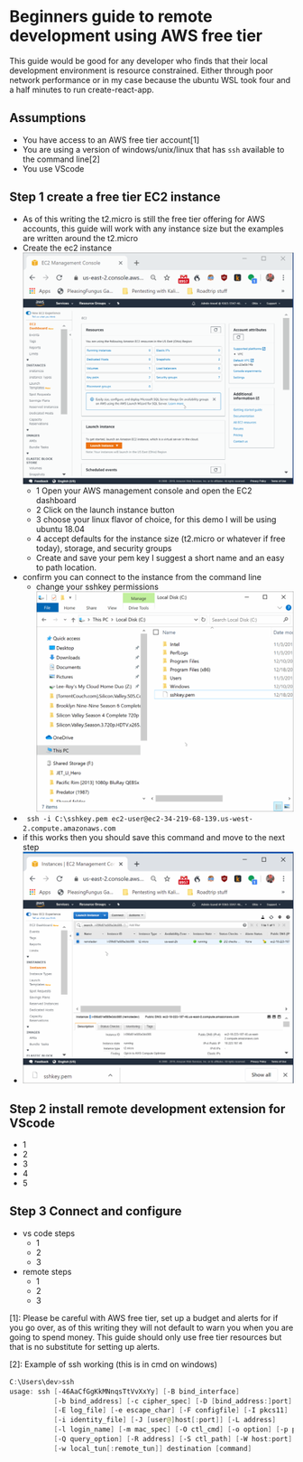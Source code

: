 # Beginners guide to remote development using AWS free tier

This guide would be good for any developer who finds that their local development environment is resource constrained. Either through poor network performance or in my case because the ubuntu WSL took four and a half minutes to run create-react-app.

## Assumptions 
- You have access to an AWS free tier account[1]
- You are using a version of windows/unix/linux that has `ssh` available to the command line[2]
- You use VScode



## Step 1 create a free tier EC2 instance
- As of this writing the t2.micro is still the free tier offering for AWS accounts, this guide will work with any instance size but the examples are written around the t2.micro
- Create the ec2 instance
  ![Launch a new Instance](https://github.com/leeroywking/remoteDev/blob/master/gifs/instance1.gif)
  - 1 Open your AWS management console and open the EC2 dashboard
  - 2 Click on the launch instance button
  - 3 choose your linux flavor of choice, for this demo I will be using ubuntu 18.04
  - 4 accept defaults for the instance size (t2.micro or whatever if free today), storage, and security groups
  - Create and save your pem key I suggest a short name and an easy to path location.
- confirm you can connect to the instance from the command line
  - change your sshkey permissions 
  ![changing permissions](https://github.com/leeroywking/remoteDev/blob/master/gifs/modifyPemKey.gif)
 - ``` ssh -i C:\sshkey.pem ec2-user@ec2-34-219-68-139.us-west-2.compute.amazonaws.com```
 - if this works then you should save this command and move to the next step
 - ![connecting to instance](https://github.com/leeroywking/remoteDev/blob/master/gifs/connectToInstance.gif)
 ## Step 2 install remote development extension for VScode
- 1
- 2
- 3
- 4
- 5

 ## Step 3 Connect and configure
- vs code steps
  - 1
  - 2
  - 3
- remote steps
  - 1
  - 2
  - 3








[1]: Please be careful with AWS free tier, set up a budget and alerts for if you go over, as of this writing they will not default to warn you when you are going to spend money. This guide should only use free tier resources but that is no substitute for setting up alerts.

[2]: Example of ssh working (this is in cmd on windows)
```powershell
C:\Users\dev>ssh
usage: ssh [-46AaCfGgKkMNnqsTtVvXxYy] [-B bind_interface]
           [-b bind_address] [-c cipher_spec] [-D [bind_address:]port]
           [-E log_file] [-e escape_char] [-F configfile] [-I pkcs11]
           [-i identity_file] [-J [user@]host[:port]] [-L address]
           [-l login_name] [-m mac_spec] [-O ctl_cmd] [-o option] [-p port]
           [-Q query_option] [-R address] [-S ctl_path] [-W host:port]
           [-w local_tun[:remote_tun]] destination [command]
```
